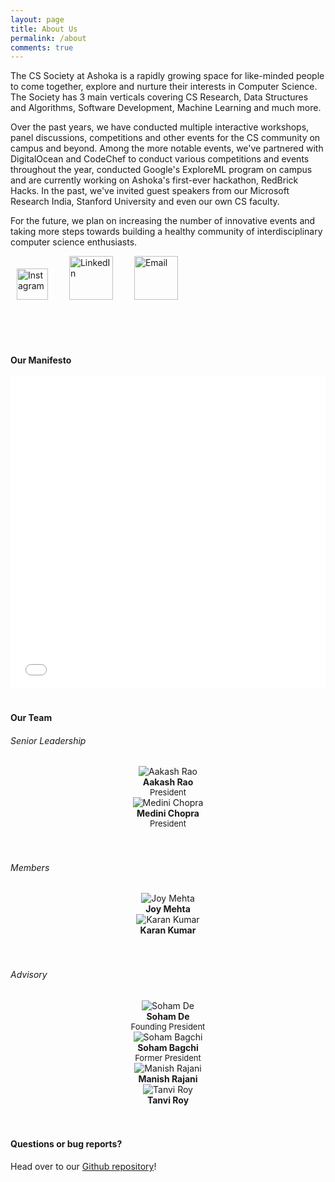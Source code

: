 ```yaml
---
layout: page
title: About Us
permalink: /about
comments: true
---
```


<div class="row justify-content-between">
<div class="col-md-8 pr-5">

<p>The CS Society at Ashoka is a rapidly growing space for like-minded people to come together, explore and nurture their interests in Computer Science. The Society has 3 main verticals covering CS Research, Data Structures and Algorithms, Software Development, Machine Learning and much more. </p>

<p>Over the past years, we have conducted multiple interactive workshops, panel discussions, competitions and other events for the CS community on campus and beyond. Among the more notable events, we've partnered with DigitalOcean and CodeChef to conduct various competitions and events throughout the year, conducted Google's ExploreML program on campus and are currently working on Ashoka's first-ever hackathon, RedBrick Hacks. In the past, we've invited guest speakers from our Microsoft Research India, Stanford University and even our own CS faculty.</p> 

<p>For the future, we plan on increasing the number of innovative events and taking more steps towards building a healthy community of interdisciplinary computer science enthusiasts.</p>

<a href="https://www.instagram.com/cs.ashoka/"><img src="assets/images/ig.png" width="50" style="padding-left: 10px; " alt="Instagram"></a>
<a href="https://www.linkedin.com/company/69434634"><img src="assets/images/linkedin.png" width="70" style="padding-left: 30px; " alt="LinkedIn"></a>
<a href="mailto:cs.society@ashoka.edu.in"><img src="assets/images/email.png" width="70" style="padding-left: 30px; " alt="Email"></a>

<br/>
<br/>
<br/>

<h4>Our Manifesto</h4>
<iframe src="/assets/files/readme1.pdf" width="100%" height="500" frameborder="no" border="0" marginwidth="0" marginheight="0"></iframe>

<br/>
<br/>




<h4>Our Team</h4>

<h6> Senior Leadership </h6>

<div class="wrapper">
  <div class="one">
        <center>
        <img class="author-thumb" src="assets/images/rao.jpg" alt="Aakash Rao">
        <span class="author-description"> <br/> <b>Aakash Rao</b> <br/> <font size="-1">President</font></span>
        </center>
  </div>
  <div class="one">
        <center>
        <img class="author-thumb" src="assets/images/medini.png" alt="Medini Chopra">
        <span class="author-description"> <br/> <b>Medini Chopra</b> <br/> <font size="-1">President</font></span>
        </center>
  </div>
</div>

<br/>
<br/>

<h6> Members </h6>

<div class="wrapper">

  <div class="one">
        <center>
        <img class="author-thumb" src="assets/images/karankumarcrop.png" alt="Joy Mehta">
        <span class="author-description"> <br/> <b>Joy Mehta</b> <br/> <font size="-1"></font></span>
        </center>
  </div>

  <div class="one">
        <center>
        <img class="author-thumb" src="assets/images/joymehtacrop.png" alt="Karan Kumar">
        <span class="author-description"> <br/> <b>Karan Kumar</b> <br/> <font size="-1"></font></span>
        </center>
  </div>
<!--
  <div class="one">
        <center>
        <img class="author-thumb" src="assets/images/natashasobti.png" alt="Natasha Sobti">
        <span class="author-description"> <br/> <b>Natasha Sobti</b> <br/> <font size="-1"></font></span>
        </center>
  </div>

  <div class="one">
        <center>
        <img class="author-thumb" src="assets/images/bhumikamittal.png" alt="Bhumika Mittal">
        <span class="author-description"> <br/> <b>Bhumika Mittal</b> <br/> <font size="-1"></font></span>
        </center>
  </div>

  <div class="one">
        <center>
        <img class="author-thumb" src="assets/images/himangiparekh.png" alt="Himangi Parekh">
        <span class="author-description"> <br/> <b>Himangi Parekh</b> <br/> <font size="-1"></font></span>
        </center>
  </div>

  <div class="one">
        <center>
        <img class="author-thumb" src="assets/images/aryannath.png" alt="Aryan Nath">
        <span class="author-description"> <br/> <b>Aryan Nath</b> <br/> <font size="-1"></font></span>
        </center>
  </div>

  <div class="one">
        <center>
        <img class="author-thumb" src="assets/images/mihiraggarwal.png" alt="Mihir Aggarwal">
        <span class="author-description"> <br/> <b>Mihir Aggarwal</b> <br/> <font size="-1"></font></span>
        </center>
  </div>

  <div class="one">
        <center>
        <img class="author-thumb" src="assets/images/kahaanshahcrop.png" alt="Kahaan Shah">
        <span class="author-description"> <br/> <b>Kahaan Shah</b> <br/> <font size="-1"></font></span>
        </center>
  </div>

  <div class="one">
        <center>
        <img class="author-thumb" src="assets/images/yogyasareencrop.png" alt="Yogya Sareen">
        <span class="author-description"> <br/> <b>Yogya Sareen</b> <br/> <font size="-1"></font></span>
        </center>
  </div>
  
  <div class="one">
        <center>
        <img class="author-thumb" src="assets/images/shreychhabracrop.png" alt="Shrey Chhabra">
        <span class="author-description"> <br/> <b>Shrey Chhabra</b> <br/> <font size="-1"></font></span>
        </center>
  </div>

  <div class="one">
        <center>
        <img class="author-thumb" src="assets/images/manyagarg.png" alt="Manya Garg">
        <span class="author-description"> <br/> <b>Manya Garg</b> <br/> <font size="-1"></font></span>
        </center>
  </div>

  <div class="one">
        <center>
        <img class="author-thumb" src="assets/images/pranitsinha.png" alt="Pranit Sinha">
        <span class="author-description"> <br/> <b>Pranit Sinha</b> <br/> <font size="-1"></font></span>
        </center>
  </div>

  <div class="one">
        <center>
        <img class="author-thumb" src="assets/images/gautamahujacrop.png" alt="Gautam Ahuja">
        <span class="author-description"> <br/> <b>Gautam Ahuja</b> <br/> <font size="-1"></font></span>
        </center>
  </div>
-->
</div>

<br/>
<br/>

<h6> Advisory </h6>

<div class="dev-wrapper1">
  <div class="one">
        <center>
        <img class="author-thumb" src="assets/images/soham.png" alt="Soham De">
        <span class="author-description"> <br/> <b>Soham De</b> <br/> <font size="-1">Founding President</font></span>
        </center>
  </div>
  <div class="one">
        <center>
        <img class="author-thumb" src="assets/images/bagchi.png" alt="Soham Bagchi">
        <span class="author-description"> <br/> <b>Soham Bagchi</b> <br/> <font size="-1">Former President</font></span>
        </center>
  </div>
  <div class="one">
        <center>
        <img class="author-thumb" src="assets/images/manish.png" alt="Manish Rajani">
        <span class="author-description"> <br/> <b>Manish Rajani</b> <br/> <font size="-1"></font></span>
        </center>
  </div>
  <div class="one">
        <center>
        <img class="author-thumb" src="assets/images/tanvi.png" alt="Tanvi Roy">
        <span class="author-description"> <br/> <b>Tanvi Roy</b> <br/> <font size="-1"></font></span>
        </center>
  </div>
</div>

<br/>
<br/>

<!--

<div class="row post-top-meta">
    <div class="col-xs-12 col-md-3 col-lg-2 text-center text-md-left mb-4 mb-md-0">
    	<img class="author-thumb" src="assets/images/bagchi.png" alt="Soham Bagchi">
    </div>
    <div class="col-xs-12 col-md-9 col-lg-10 text-center text-md-left">
            <a target="_blank" class="link-dark" href="{{ author.web }}"> Soham Bagchi</a>
            <span class="author-description">President</span>
    </div>
</div>

<div class="row post-top-meta">
    <div class="col-xs-12 col-md-3 col-lg-2 text-center text-md-left mb-4 mb-md-0">
        <img class="author-thumb" src="assets/images/tanvi.png" alt="Tanvi Roy">
    </div>
    <div class="col-xs-12 col-md-9 col-lg-10 text-center text-md-left">
            <a target="_blank" class="link-dark" href="{{ author.web }}"> Tanvi Roy</a>
            <span class="author-description">Head, Development and Machine Learning</span>
    </div>
</div>

<div class="row post-top-meta">
    <div class="col-xs-12 col-md-3 col-lg-2 text-center text-md-left mb-4 mb-md-0">
        <img class="author-thumb" src="assets/images/manish.png" alt="Core Member Image">
    </div>
    <div class="col-xs-12 col-md-9 col-lg-10 text-center text-md-left">
            <a target="_blank" class="link-dark" href="{{ author.web }}"> Manish Rajani</a>
            <span class="author-description">Head, CS Research</span>
    </div>
</div>

<div class="row post-top-meta">
    <div class="col-xs-12 col-md-3 col-lg-2 text-center text-md-left mb-4 mb-md-0">
        <img class="author-thumb" src="assets/images/vibodh.png" alt="Core Member Image">
    </div>
    <div class="col-xs-12 col-md-9 col-lg-10 text-center text-md-left">
            <a target="_blank" class="link-dark" href="{{ author.web }}"> Vibodh Nautiyal</a>
            <span class="author-description">Core, Data Structures and Algorithms</span>
    </div>
</div>

<div class="row post-top-meta">
    <div class="col-xs-12 col-md-3 col-lg-2 text-center text-md-left mb-4 mb-md-0">
        <img class="author-thumb" src="assets/images/akshat.png" alt="Core Member Image">
    </div>
    <div class="col-xs-12 col-md-9 col-lg-10 text-center text-md-left">
            <a target="_blank" class="link-dark" href="{{ author.web }}"> Akshat Singh</a>
            <span class="author-description">Core, Data Structures and Algorithms</span>
    </div>
</div>

<div class="row post-top-meta">
    <div class="col-xs-12 col-md-3 col-lg-2 text-center text-md-left mb-4 mb-md-0">
        <img class="author-thumb" src="assets/images/soham.png" alt="Core Member Image">
    </div>
    <div class="col-xs-12 col-md-9 col-lg-10 text-center text-md-left">
            <a target="_blank" class="link-dark" href="{{ author.web }}"> Soham De</a>
            <span class="author-description">Core, Development and Machine Learning</span>
    </div>
</div>



<h6> Advisory </h6>

<div class="row post-top-meta">
    <div class="col-xs-12 col-md-3 col-lg-2 text-center text-md-left mb-4 mb-md-0">
        {% if author.avatar %}
                        <img class="author-thumb" src="{{site.baseurl}}/{{ author.avatar }}" alt="{{ author.display_name }}">
                        {% else %}
                        <img class="author-thumb" src="https://www.gravatar.com/avatar/{{ author.gravatar }}?s=250&d=mm&r=x" alt="{{ author.display_name }}">
        {% endif %}
    </div>
    <div class="col-xs-12 col-md-9 col-lg-10 text-center text-md-left">
            <a target="_blank" class="link-dark" href="{{ author.web }}"> Onish Garg </a>
            <span class="author-description">Alumni, Currently: Google Inc.</span>
    </div>
</div>

<div class="row post-top-meta">
    <div class="col-xs-12 col-md-3 col-lg-2 text-center text-md-left mb-4 mb-md-0">
        {% if author.avatar %}
                        <img class="author-thumb" src="{{site.baseurl}}/{{ author.avatar }}" alt="{{ author.display_name }}">
                        {% else %}
                        <img class="author-thumb" src="https://www.gravatar.com/avatar/{{ author.gravatar }}?s=250&d=mm&r=x" alt="{{ author.display_name }}">
        {% endif %}
    </div>
    <div class="col-xs-12 col-md-9 col-lg-10 text-center text-md-left">
            <a target="_blank" class="link-dark" href="{{ author.web }}"> Archit Checker </a>
            <span class="author-description">Ex: AmuseLabs</span>
    </div>
</div>


<h6> Other Members </h6>

<div class="row post-top-meta">
    <div class="col-xs-12 col-md-3 col-lg-2 text-center text-md-left mb-4 mb-md-0">
        {% if author.avatar %}
                        <img class="author-thumb" src="{{site.baseurl}}/{{ author.avatar }}" alt="{{ author.display_name }}">
                        {% else %}
                        <img class="author-thumb" src="https://www.gravatar.com/avatar/{{ author.gravatar }}?s=250&d=mm&r=x" alt="{{ author.display_name }}">
        {% endif %}
    </div>
    <div class="col-xs-12 col-md-9 col-lg-10 text-center text-md-left">
            <a target="_blank" class="link-dark" href="{{ author.web }}"> Member Name </a>
    </div>
</div>
-->

<h4>Questions or bug reports?</h4>

<p>Head over to our <a href="https://github.com/cs-ashoka/cs-ashoka.github.io">Github repository</a>!</p>


</div>

</div>
